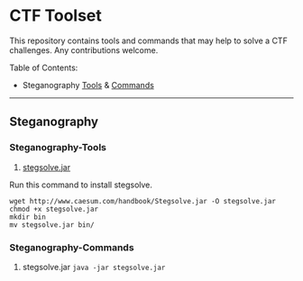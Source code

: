 # CTF Toolset

This repository contains tools and commands that may help to solve a CTF challenges. Any contributions welcome. </br>

Table of Contents:
- Steganography [Tools](#Steganography-Tools) & [Commands](#Steganography-Commands)


---

## Steganography

### Steganography-Tools

1. [stegsolve.jar](http://www.caesum.com/handbook/stego.htm) </br>

Run this command to install stegsolve.
```
wget http://www.caesum.com/handbook/Stegsolve.jar -O stegsolve.jar
chmod +x stegsolve.jar
mkdir bin
mv stegsolve.jar bin/
```

### Steganography-Commands
1. stegsolve.jar
`java -jar stegsolve.jar`